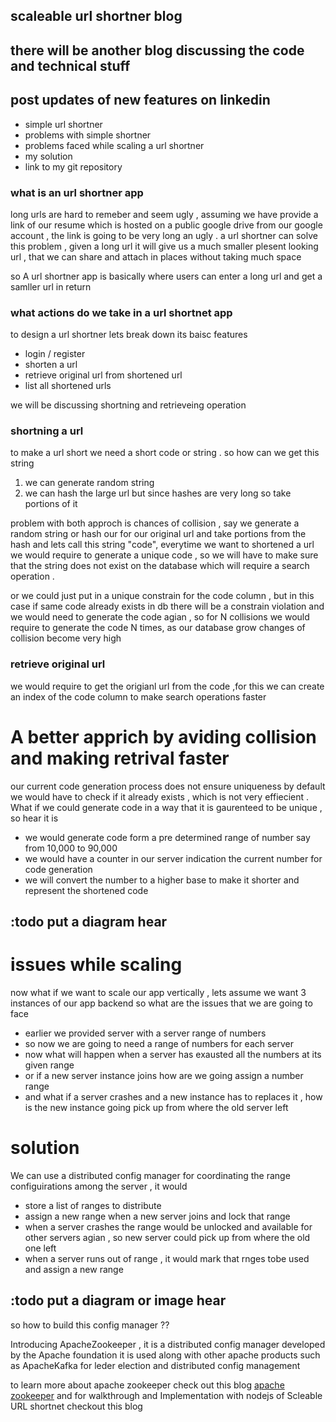 ## scaleable url shortner blog 
## there will be another blog discussing the code and technical stuff 
## post updates of new features on linkedin
- simple url shortner 
- problems with simple shortner 
- problems faced while scaling a url shortner 
- my solution
- link to my git repository 


### what is an url shortner app 
long urls are hard to remeber and seem ugly , assuming we have provide a link of our resume which is hosted on a public google drive from our google account , the link is going to be very long an ugly . a url shortner can solve this problem , given a long url it will give us a much smaller plesent looking url , that we can share and attach in places without taking much space 

so A url shortner app is basically where users can enter a long url and get a samller url in return 

### what actions do we take in a url shortnet app 
to design a url shortner lets break down its baisc features 
- login / register 
- shorten a url 
- retrieve original url from shortened url 
- list all shortened urls 

we will be discussing shortning and retrieveing operation 

### shortning a url 

to make a url short we need a short code or string . so how can we get this string 
1. we can generate random string 
2. we can hash the large url but since hashes are very long so take portions of it 

problem with both approch is chances of collision , say we generate a random string or hash our for our original url and take portions from the hash and lets call this string "code", everytime we want to shortened a url we would require to generate a unique code  , so we will have to make sure that the string does not exist on the database which will require a search operation . 

or we could just put in a unique constrain for the code column , but in this case if same code already exists in db there will be a constrain violation and we would need to generate the code agian , so for N collisions we would require to generate the code N times, as our database grow changes of collision become very high 

### retrieve original url 

we would require to get the origianl url from the code ,for this we can create an index of the code column  to make search operations faster 


# A better apprich by aviding collision and making retrival faster 
our current code generation process does not ensure uniqueness by default we would have to check if it already exists , which is not very effiecient .  What if we could generate code in a way that it is gaurenteed to be unique , so hear it is 
- we would generate code form a pre determined range of number say from 10,000 to 90,000
- we would have a counter in our server indication the current number for code generation 
- we will convert the number to a higher base to make it shorter and represent the shortened code 

## :todo put a diagram hear 

# issues while scaling 

now what if we want to scale our app vertically , lets assume we want 3 instances of our app backend 
so what are the issues that we are going to face 
 
 - earlier we provided server with a server range of numbers
 - so now we are going to need a range of numbers for each server
 - now what will happen when a server has exausted all the numbers at its given range 
 - or if a new server instance joins how are we going assign a number range 
 - and what if a server crashes and a new instance has to replaces it , how is the new instance going pick up from where the old server left 

 # solution 
 We can use a distributed config manager for coordinating the range configuirations among the server , it would 
 - store a list of ranges to distribute 
 - assign a new range when a new server joins and lock that range
 - when a server crashes the range would be unlocked and available for other servers agian , so new server could pick up from where the old one left 
 - when a server runs out of range , it would mark that rnges tobe used and assign a new range 

 ## :todo put a diagram or image hear 

 so how to build this config manager ?? 

 Introducing ApacheZookeeper , it is a distributed config manager developed by the Apache foundation 
 it is used along with other apache products such as ApacheKafka for leder election and distributed config management 

 to learn more about apache zookeeper check out this blog [apache zookeeper](https://google.com) 
 and for walkthrough and Implementation with nodejs of Scleable URL shortnet checkout this blog 